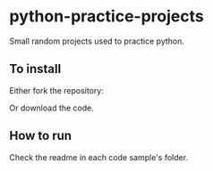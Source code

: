 # python-practice-projects
Small random projects used to practice python.

## To install

Either fork the repository:

Or download the code.

## How to run
 Check the readme in each code sample's folder.
